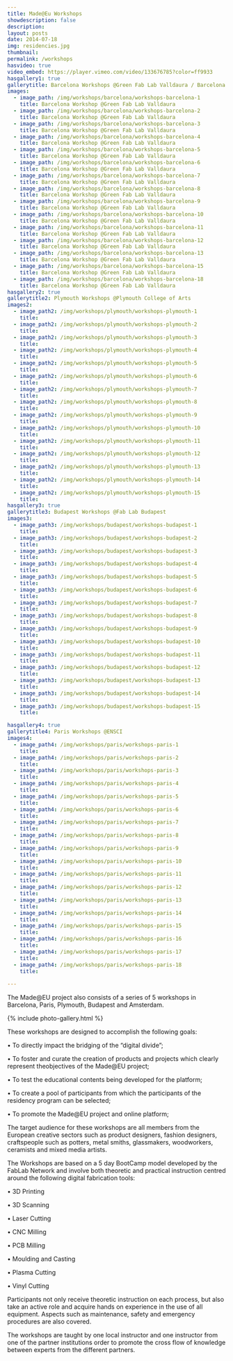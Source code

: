```yaml
---
title: Made@Eu Workshops
showdescription: false
description: 
layout: posts
date: 2014-07-18
img: residencies.jpg
thumbnail: 
permalink: /workshops
hasvideo: true
video_embed: https://player.vimeo.com/video/133676785?color=ff9933
hasgallery1: true   
gallerytitle: Barcelona Workshops @Green Fab Lab Valldaura / Barcelona
images:
  - image_path: /img/workshops/barcelona/workshops-barcelona-1
    title: Barcelona Workshop @Green Fab Lab Valldaura
  - image_path: /img/workshops/barcelona/workshops-barcelona-2
    title: Barcelona Workshop @Green Fab Lab Valldaura
  - image_path: /img/workshops/barcelona/workshops-barcelona-3
    title: Barcelona Workshop @Green Fab Lab Valldaura
  - image_path: /img/workshops/barcelona/workshops-barcelona-4
    title: Barcelona Workshop @Green Fab Lab Valldaura
  - image_path: /img/workshops/barcelona/workshops-barcelona-5
    title: Barcelona Workshop @Green Fab Lab Valldaura
  - image_path: /img/workshops/barcelona/workshops-barcelona-6
    title: Barcelona Workshop @Green Fab Lab Valldaura
  - image_path: /img/workshops/barcelona/workshops-barcelona-7
    title: Barcelona Workshop @Green Fab Lab Valldaura
  - image_path: /img/workshops/barcelona/workshops-barcelona-8
    title: Barcelona Workshop @Green Fab Lab Valldaura
  - image_path: /img/workshops/barcelona/workshops-barcelona-9
    title: Barcelona Workshop @Green Fab Lab Valldaura
  - image_path: /img/workshops/barcelona/workshops-barcelona-10
    title: Barcelona Workshop @Green Fab Lab Valldaura
  - image_path: /img/workshops/barcelona/workshops-barcelona-11
    title: Barcelona Workshop @Green Fab Lab Valldaura
  - image_path: /img/workshops/barcelona/workshops-barcelona-12
    title: Barcelona Workshop @Green Fab Lab Valldaura
  - image_path: /img/workshops/barcelona/workshops-barcelona-13
    title: Barcelona Workshop @Green Fab Lab Valldaura
  - image_path: /img/workshops/barcelona/workshops-barcelona-15
    title: Barcelona Workshop @Green Fab Lab Valldaura
  - image_path: /img/workshops/barcelona/workshops-barcelona-18
    title: Barcelona Workshop @Green Fab Lab Valldaura
hasgallery2: true        
gallerytitle2: Plymouth Workshops @Plymouth College of Arts   
images2:
  - image_path2: /img/workshops/plymouth/workshops-plymouth-1
    title: 
  - image_path2: /img/workshops/plymouth/workshops-plymouth-2
    title:
  - image_path2: /img/workshops/plymouth/workshops-plymouth-3
    title:
  - image_path2: /img/workshops/plymouth/workshops-plymouth-4
    title:
  - image_path2: /img/workshops/plymouth/workshops-plymouth-5
    title:
  - image_path2: /img/workshops/plymouth/workshops-plymouth-6
    title:
  - image_path2: /img/workshops/plymouth/workshops-plymouth-7
    title:
  - image_path2: /img/workshops/plymouth/workshops-plymouth-8
    title:
  - image_path2: /img/workshops/plymouth/workshops-plymouth-9
    title:
  - image_path2: /img/workshops/plymouth/workshops-plymouth-10
    title:
  - image_path2: /img/workshops/plymouth/workshops-plymouth-11
    title:
  - image_path2: /img/workshops/plymouth/workshops-plymouth-12
    title:
  - image_path2: /img/workshops/plymouth/workshops-plymouth-13
    title:
  - image_path2: /img/workshops/plymouth/workshops-plymouth-14
    title:
  - image_path2: /img/workshops/plymouth/workshops-plymouth-15
    title:
hasgallery3: true    
gallerytitle3: Budapest Workshops @Fab Lab Budapest
images3:
  - image_path3: /img/workshops/budapest/workshops-budapest-1
    title:
  - image_path3: /img/workshops/budapest/workshops-budapest-2
    title:
  - image_path3: /img/workshops/budapest/workshops-budapest-3
    title:
  - image_path3: /img/workshops/budapest/workshops-budapest-4
    title:
  - image_path3: /img/workshops/budapest/workshops-budapest-5
    title:
  - image_path3: /img/workshops/budapest/workshops-budapest-6
    title:
  - image_path3: /img/workshops/budapest/workshops-budapest-7
    title:
  - image_path3: /img/workshops/budapest/workshops-budapest-8
    title:
  - image_path3: /img/workshops/budapest/workshops-budapest-9
    title:
  - image_path3: /img/workshops/budapest/workshops-budapest-10
    title:
  - image_path3: /img/workshops/budapest/workshops-budapest-11
    title:
  - image_path3: /img/workshops/budapest/workshops-budapest-12
    title:
  - image_path3: /img/workshops/budapest/workshops-budapest-13
    title:
  - image_path3: /img/workshops/budapest/workshops-budapest-14
    title:
  - image_path3: /img/workshops/budapest/workshops-budapest-15
    title:    

hasgallery4: true    
gallerytitle4: Paris Workshops @ENSCI   
images4:
  - image_path4: /img/workshops/paris/workshops-paris-1
    title:
  - image_path4: /img/workshops/paris/workshops-paris-2
    title: 
  - image_path4: /img/workshops/paris/workshops-paris-3
    title:   
  - image_path4: /img/workshops/paris/workshops-paris-4
    title: 
  - image_path4: /img/workshops/paris/workshops-paris-5
    title: 
  - image_path4: /img/workshops/paris/workshops-paris-6
    title:   
  - image_path4: /img/workshops/paris/workshops-paris-7
    title:
  - image_path4: /img/workshops/paris/workshops-paris-8
    title: 
  - image_path4: /img/workshops/paris/workshops-paris-9
    title:   
  - image_path4: /img/workshops/paris/workshops-paris-10
    title: 
  - image_path4: /img/workshops/paris/workshops-paris-11
    title: 
  - image_path4: /img/workshops/paris/workshops-paris-12
    title:  
  - image_path4: /img/workshops/paris/workshops-paris-13
    title:
  - image_path4: /img/workshops/paris/workshops-paris-14
    title: 
  - image_path4: /img/workshops/paris/workshops-paris-15
    title:   
  - image_path4: /img/workshops/paris/workshops-paris-16
    title: 
  - image_path4: /img/workshops/paris/workshops-paris-17
    title: 
  - image_path4: /img/workshops/paris/workshops-paris-18
    title:              
 
---
```


The Made@EU project also consists of a series of 5 workshops in Barcelona, Paris, Plymouth, Budapest and Amsterdam.

{% include photo-gallery.html %}

These workshops are designed to accomplish the following goals:  

• To directly impact the bridging of the “digital divide”;

• To foster and curate the creation of products and projects which clearly represent theobjectives of the Made@EU project;

• To test the educational contents being developed for the platform;

• To create a pool of participants from which the participants of the residency program can be selected;

• To promote the Made@EU project and online platform;

The target audience for these workshops are all members from the European creative sectors such as product designers, fashion designers, craftspeople such as potters, metal smiths, glassmakers, woodworkers, ceramists and mixed media artists.

The Workshops are based on a 5 day BootCamp model developed by the FabLab Network and involve both theoretic and practical instruction centred around the following digital fabrication tools:

• 3D Printing

• 3D Scanning

• Laser Cutting

• CNC Milling

• PCB Milling

• Moulding and Casting

• Plasma Cutting

• Vinyl Cutting

Participants not only receive theoretic instruction on each process, but also take an active role and acquire hands on experience in the use of all equipment. Aspects such as maintenance, safety and emergency procedures are also covered.

The workshops are taught by one local instructor and one instructor from one of the partner institutions order to promote the cross flow of knowledge between experts from the different partners.






